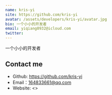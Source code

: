 ```yaml
---
name: kris-yi
site: https://github.com/kris-yi
avatar: /assets/developers/kris-yi/avatar.jpg
bio: 一个小小的开发者
email: yiqiang0932@icloud.com
twitter: 
---
```


一个小小的开发者

## Contact me

- Github: <https://github.com/kris-yi>
- Email：<164833661@qq.com>
- Website: <>
  
